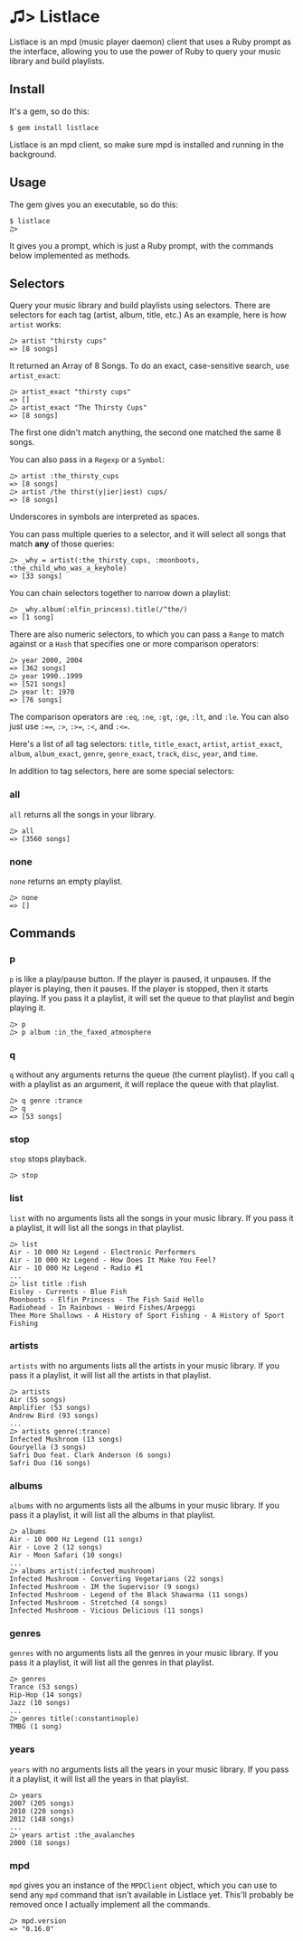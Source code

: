 # ♫> Listlace

Listlace is an mpd (music player daemon) client that uses a Ruby prompt as the interface, allowing you to use the power of Ruby to query your music library and build playlists.

## Install

It's a gem, so do this:

    $ gem install listlace

Listlace is an mpd client, so make sure mpd is installed and running in the background.

## Usage

The gem gives you an executable, so do this:

    $ listlace
    ♫>

It gives you a prompt, which is just a Ruby prompt, with the commands below implemented as methods.

## Selectors

Query your music library and build playlists using selectors. There are selectors for each tag (artist, album, title, etc.) As an example, here is how `artist` works:

    ♫> artist "thirsty cups"
    => [8 songs]

It returned an Array of 8 Songs. To do an exact, case-sensitive search, use `artist_exact`:

    ♫> artist_exact "thirsty cups"
    => []
    ♫> artist_exact "The Thirsty Cups"
    => [8 songs]

The first one didn't match anything, the second one matched the same 8 songs.

You can also pass in a `Regexp` or a `Symbol`:

    ♫> artist :the_thirsty_cups
    => [8 songs]
    ♫> artist /the thirst(y|ier|iest) cups/
    => [8 songs]

Underscores in symbols are interpreted as spaces.

You can pass multiple queries to a selector, and it will select all songs that match **any** of those queries:

    ♫> _why = artist(:the_thirsty_cups, :moonboots, :the_child_who_was_a_keyhole)
    => [33 songs]

You can chain selectors together to narrow down a playlist:

    ♫> _why.album(:elfin_princess).title(/^the/)
    => [1 song]

There are also numeric selectors, to which you can pass a `Range` to match against or a `Hash` that specifies one or more comparison operators:

    ♫> year 2000, 2004
    => [362 songs]
    ♫> year 1990..1999
    => [521 songs]
    ♫> year lt: 1970
    => [76 songs]
    
The comparison operators are `:eq`, `:ne`, `:gt`, `:ge`, `:lt`, and `:le`. You can also just use `:==`, `:>`, `:>=`, `:<`, and `:<=`.

Here's a list of all tag selectors: `title`, `title_exact`, `artist`, `artist_exact`, `album`, `album_exact`, `genre`, `genre_exact`, `track`, `disc`, `year`, and `time`.

In addition to tag selectors, here are some special selectors:

### all

`all` returns all the songs in your library.

    ♫> all
    => [3560 songs]

### none

`none` returns an empty playlist.

    ♫> none
    => []

## Commands

### p

`p` is like a play/pause button. If the player is paused, it unpauses. If the player is playing, then it pauses. If the player is stopped, then it starts playing. If you pass it a playlist, it will set the queue to that playlist and begin playing it.

    ♫> p
    ♫> p album :in_the_faxed_atmosphere

### q

`q` without any arguments returns the queue (the current playlist). If you call `q` with a playlist as an argument, it will replace the queue with that playlist.


    ♫> q genre :trance
    ♫> q
    => [53 songs]

### stop

`stop` stops playback.

    ♫> stop

### list

`list` with no arguments lists all the songs in your music library. If you pass it a playlist, it will list all the songs in that playlist.

    ♫> list
    Air - 10 000 Hz Legend - Electronic Performers
    Air - 10 000 Hz Legend - How Does It Make You Feel?
    Air - 10 000 Hz Legend - Radio #1
    ...
    ♫> list title :fish
    Eisley - Currents - Blue Fish
    Moonboots - Elfin Princess - The Fish Said Hello
    Radiohead - In Rainbows - Weird Fishes/Arpeggi
    Thee More Shallows - A History of Sport Fishing - A History of Sport Fishing

### artists

`artists` with no arguments lists all the artists in your music library. If you pass it a playlist, it will list all the artists in that playlist.

    ♫> artists
    Air (55 songs)
    Amplifier (53 songs)
    Andrew Bird (93 songs)
    ...
    ♫> artists genre(:trance)
    Infected Mushroom (13 songs)
    Gouryella (3 songs)
    Safri Duo feat. Clark Anderson (6 songs)
    Safri Duo (16 songs)

### albums

`albums` with no arguments lists all the albums in your music library. If you pass it a playlist, it will list all the albums in that playlist.

    ♫> albums
    Air - 10 000 Hz Legend (11 songs)
    Air - Love 2 (12 songs)
    Air - Moon Safari (10 songs)
    ...
    ♫> albums artist(:infected_mushroom)
    Infected Mushroom - Converting Vegetarians (22 songs)
    Infected Mushroom - IM the Supervisor (9 songs)
    Infected Mushroom - Legend of the Black Shawarma (11 songs)
    Infected Mushroom - Stretched (4 songs)
    Infected Mushroom - Vicious Delicious (11 songs)

### genres

`genres` with no arguments lists all the genres in your music library. If you pass it a playlist, it will list all the genres in that playlist.

    ♫> genres
    Trance (53 songs)
    Hip-Hop (14 songs)
    Jazz (10 songs)
    ...
    ♫> genres title(:constantinople)
    TMBG (1 song)

### years

`years` with no arguments lists all the years in your music library. If you pass it a playlist, it will list all the years in that playlist.

    ♫> years
    2007 (205 songs)
    2010 (220 songs)
    2012 (148 songs)
    ...
    ♫> years artist :the_avalanches
    2000 (18 songs)

### mpd

`mpd` gives you an instance of the `MPDClient` object, which you can use to send any `mpd` command that isn't available in Listlace yet. This'll probably be removed once I actually implement all the commands.

    ♫> mpd.version
    => "0.16.0"

